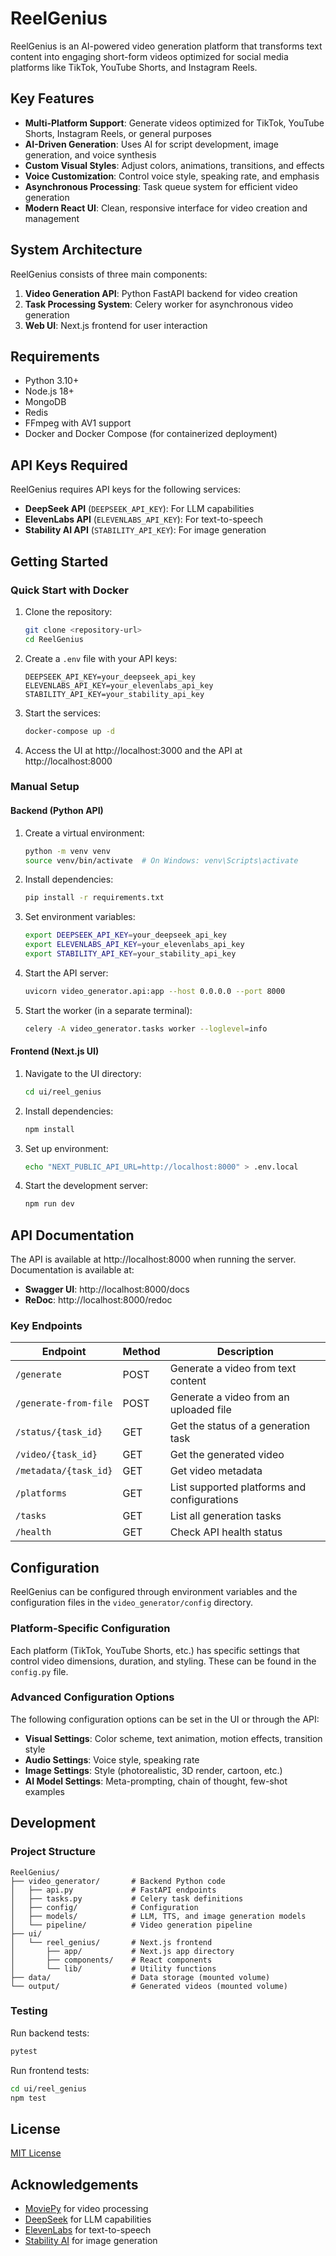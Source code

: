# ReelGenius

ReelGenius is an AI-powered video generation platform that transforms text content into engaging short-form videos optimized for social media platforms like TikTok, YouTube Shorts, and Instagram Reels.

## Key Features

- **Multi-Platform Support**: Generate videos optimized for TikTok, YouTube Shorts, Instagram Reels, or general purposes
- **AI-Driven Generation**: Uses AI for script development, image generation, and voice synthesis
- **Custom Visual Styles**: Adjust colors, animations, transitions, and effects
- **Voice Customization**: Control voice style, speaking rate, and emphasis
- **Asynchronous Processing**: Task queue system for efficient video generation
- **Modern React UI**: Clean, responsive interface for video creation and management

## System Architecture

ReelGenius consists of three main components:

1. **Video Generation API**: Python FastAPI backend for video creation
2. **Task Processing System**: Celery worker for asynchronous video generation
3. **Web UI**: Next.js frontend for user interaction

## Requirements

- Python 3.10+
- Node.js 18+
- MongoDB
- Redis
- FFmpeg with AV1 support
- Docker and Docker Compose (for containerized deployment)

## API Keys Required

ReelGenius requires API keys for the following services:

- **DeepSeek API** (`DEEPSEEK_API_KEY`): For LLM capabilities
- **ElevenLabs API** (`ELEVENLABS_API_KEY`): For text-to-speech
- **Stability AI API** (`STABILITY_API_KEY`): For image generation

## Getting Started

### Quick Start with Docker

1. Clone the repository:
   ```bash
   git clone <repository-url>
   cd ReelGenius
   ```

2. Create a `.env` file with your API keys:
   ```
   DEEPSEEK_API_KEY=your_deepseek_api_key
   ELEVENLABS_API_KEY=your_elevenlabs_api_key
   STABILITY_API_KEY=your_stability_api_key
   ```

3. Start the services:
   ```bash
   docker-compose up -d
   ```

4. Access the UI at http://localhost:3000 and the API at http://localhost:8000

### Manual Setup

#### Backend (Python API)

1. Create a virtual environment:
   ```bash
   python -m venv venv
   source venv/bin/activate  # On Windows: venv\Scripts\activate
   ```

2. Install dependencies:
   ```bash
   pip install -r requirements.txt
   ```

3. Set environment variables:
   ```bash
   export DEEPSEEK_API_KEY=your_deepseek_api_key
   export ELEVENLABS_API_KEY=your_elevenlabs_api_key
   export STABILITY_API_KEY=your_stability_api_key
   ```

4. Start the API server:
   ```bash
   uvicorn video_generator.api:app --host 0.0.0.0 --port 8000
   ```

5. Start the worker (in a separate terminal):
   ```bash
   celery -A video_generator.tasks worker --loglevel=info
   ```

#### Frontend (Next.js UI)

1. Navigate to the UI directory:
   ```bash
   cd ui/reel_genius
   ```

2. Install dependencies:
   ```bash
   npm install
   ```

3. Set up environment:
   ```bash
   echo "NEXT_PUBLIC_API_URL=http://localhost:8000" > .env.local
   ```

4. Start the development server:
   ```bash
   npm run dev
   ```

## API Documentation

The API is available at http://localhost:8000 when running the server. Documentation is available at:

- **Swagger UI**: http://localhost:8000/docs
- **ReDoc**: http://localhost:8000/redoc

### Key Endpoints

| Endpoint | Method | Description |
|----------|--------|-------------|
| `/generate` | POST | Generate a video from text content |
| `/generate-from-file` | POST | Generate a video from an uploaded file |
| `/status/{task_id}` | GET | Get the status of a generation task |
| `/video/{task_id}` | GET | Get the generated video |
| `/metadata/{task_id}` | GET | Get video metadata |
| `/platforms` | GET | List supported platforms and configurations |
| `/tasks` | GET | List all generation tasks |
| `/health` | GET | Check API health status |

## Configuration

ReelGenius can be configured through environment variables and the configuration files in the `video_generator/config` directory.

### Platform-Specific Configuration

Each platform (TikTok, YouTube Shorts, etc.) has specific settings that control video dimensions, duration, and styling. These can be found in the `config.py` file.

### Advanced Configuration Options

The following configuration options can be set in the UI or through the API:

- **Visual Settings**: Color scheme, text animation, motion effects, transition style
- **Audio Settings**: Voice style, speaking rate
- **Image Settings**: Style (photorealistic, 3D render, cartoon, etc.)
- **AI Model Settings**: Meta-prompting, chain of thought, few-shot examples

## Development

### Project Structure

```
ReelGenius/
├── video_generator/       # Backend Python code
│   ├── api.py             # FastAPI endpoints
│   ├── tasks.py           # Celery task definitions
│   ├── config/            # Configuration
│   ├── models/            # LLM, TTS, and image generation models
│   └── pipeline/          # Video generation pipeline
├── ui/
│   └── reel_genius/       # Next.js frontend
│       ├── app/           # Next.js app directory
│       ├── components/    # React components
│       └── lib/           # Utility functions
├── data/                  # Data storage (mounted volume)
└── output/                # Generated videos (mounted volume)
```

### Testing

Run backend tests:
```bash
pytest
```

Run frontend tests:
```bash
cd ui/reel_genius
npm test
```

## License

[MIT License](LICENSE)

## Acknowledgements

- [MoviePy](https://zulko.github.io/moviepy/) for video processing
- [DeepSeek](https://deepseek.ai/) for LLM capabilities
- [ElevenLabs](https://elevenlabs.io/) for text-to-speech
- [Stability AI](https://stability.ai/) for image generation